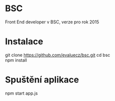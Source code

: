 # BSC
Front End developer v BSC, verze pro rok 2015

# Instalace
git clone https://github.com/evaluecz/bsc.git
cd bsc<br/>
npm install

# Spuštění aplikace
npm start app.js